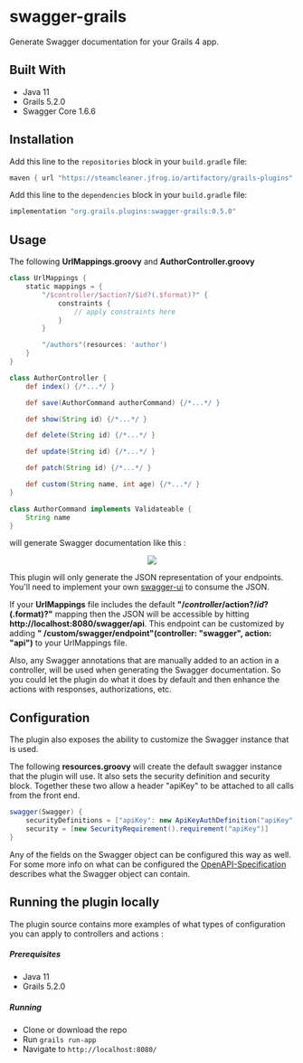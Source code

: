 # swagger-grails

Generate Swagger documentation for your Grails 4 app.

## Built With

* Java 11
* Grails 5.2.0
* Swagger Core 1.6.6

## Installation

Add this line to the `repositories` block in your `build.gradle` file:

```groovy
maven { url "https://steamcleaner.jfrog.io/artifactory/grails-plugins" }
```

Add this line to the `dependencies` block in your `build.gradle` file:

```groovy
implementation "org.grails.plugins:swagger-grails:0.5.0"
```

## Usage

The following __UrlMappings.groovy__ and __AuthorController.groovy__

```groovy
class UrlMappings {
    static mappings = {
        "/$controller/$action?/$id?(.$format)?" {
            constraints {
                // apply constraints here
            }
        }

        "/authors"(resources: 'author')
    }
}
```

```groovy
class AuthorController {
    def index() {/*...*/ }

    def save(AuthorCommand authorCommand) {/*...*/ }

    def show(String id) {/*...*/ }

    def delete(String id) {/*...*/ }

    def update(String id) {/*...*/ }

    def patch(String id) {/*...*/ }

    def custom(String name, int age) {/*...*/ }
}

class AuthorCommand implements Validateable {
    String name
}
```

will generate Swagger documentation like this :

<p align="center">
    <img src="src/test/resources/author-controller.png?raw=true" />
</p>

This plugin will only generate the JSON representation of your endpoints. You'll need to implement your
own [swagger-ui](https://github.com/swagger-api/swagger-ui) to consume the JSON.

If your __UrlMappings__ file includes the default __"/$controller/$action?/$id?(.$format)?"__ mapping then the JSON will
be accessible by hitting __http://localhost:8080/swagger/api__. This endpoint can be customized by adding __"
/custom/swagger/endpoint"(controller: "swagger", action: "api")__ to your UrlMappings file.

Also, any Swagger annotations that are manually added to an action in a controller, will be used when generating the
Swagger documentation. So you could let the plugin do what it does by default and then enhance the actions with
responses, authorizations, etc.

## Configuration

The plugin also exposes the ability to customize the Swagger instance that is used.

The following __resources.groovy__ will create the default swagger instance that the plugin will use. It also sets the
security definition and security block. Together these two allow a header "apiKey"
to be attached to all calls from the front end.

```groovy
swagger(Swagger) {
    securityDefinitions = ["apiKey": new ApiKeyAuthDefinition("apiKey", In.HEADER)]
    security = [new SecurityRequirement().requirement("apiKey")]
}
```

Any of the fields on the Swagger object can be configured this way as well. For some more info on what can be configured
the [OpenAPI-Specification](https://github.com/OAI/OpenAPI-Specification/blob/master/versions/2.0.md#schema) describes
what the Swagger object can contain.

## Running the plugin locally

The plugin source contains more examples of what types of configuration you can apply to controllers and actions :

##### Prerequisites

* Java 11
* Grails 5.2.0

##### Running

* Clone or download the repo
* Run `grails run-app`
* Navigate to `http://localhost:8080/`


